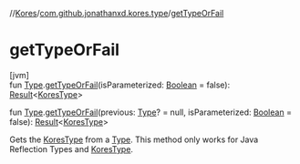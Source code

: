 //[Kores](../../index.md)/[com.github.jonathanxd.kores.type](index.md)/[getTypeOrFail](get-type-or-fail.md)

# getTypeOrFail

[jvm]\
fun [Type](https://docs.oracle.com/javase/8/docs/api/java/lang/reflect/Type.html).[getTypeOrFail](get-type-or-fail.md)(isParameterized: [Boolean](https://kotlinlang.org/api/latest/jvm/stdlib/kotlin/-boolean/index.html) = false): [Result](https://kotlinlang.org/api/latest/jvm/stdlib/kotlin/-result/index.html)<[KoresType](-kores-type/index.md)>

fun [Type](https://docs.oracle.com/javase/8/docs/api/java/lang/reflect/Type.html).[getTypeOrFail](get-type-or-fail.md)(previous: [Type](https://docs.oracle.com/javase/8/docs/api/java/lang/reflect/Type.html)? = null, isParameterized: [Boolean](https://kotlinlang.org/api/latest/jvm/stdlib/kotlin/-boolean/index.html) = false): [Result](https://kotlinlang.org/api/latest/jvm/stdlib/kotlin/-result/index.html)<[KoresType](-kores-type/index.md)>

Gets the [KoresType](-kores-type/index.md) from a [Type](https://docs.oracle.com/javase/8/docs/api/java/lang/reflect/Type.html). This method only works for Java Reflection Types and [KoresType](-kores-type/index.md).
